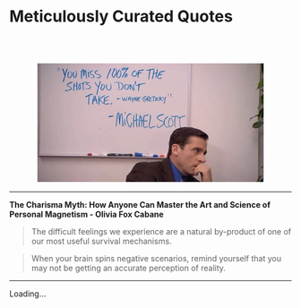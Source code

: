 # Meticulously Curated Quotes

<br/><br/>

<center><img src="/resources/mscott_quote.jpg" width="80%" and height="80%"></center>

---

**The Charisma Myth: How Anyone Can Master the Art and Science of Personal Magnetism - Olivia Fox Cabane**

> The difficult feelings we experience are a natural by-product of one of our most useful survival mechanisms.

> When your brain spins negative scenarios, remind yourself that you may not be getting an accurate perception of reality.

---

Loading...
